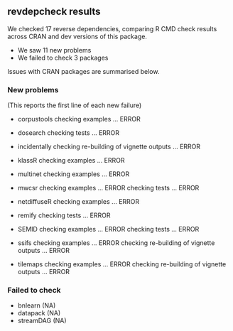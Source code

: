 ## revdepcheck results

We checked 17 reverse dependencies, comparing R CMD check results across CRAN and dev versions of this package.

 * We saw 11 new problems
 * We failed to check 3 packages

Issues with CRAN packages are summarised below.

### New problems
(This reports the first line of each new failure)

* corpustools
  checking examples ... ERROR

* dosearch
  checking tests ... ERROR

* incidentally
  checking re-building of vignette outputs ... ERROR

* klassR
  checking examples ... ERROR

* multinet
  checking examples ... ERROR

* mwcsr
  checking examples ... ERROR
  checking tests ... ERROR

* netdiffuseR
  checking examples ... ERROR

* remify
  checking tests ... ERROR

* SEMID
  checking examples ... ERROR
  checking tests ... ERROR

* ssifs
  checking examples ... ERROR
  checking re-building of vignette outputs ... ERROR

* tilemaps
  checking examples ... ERROR
  checking re-building of vignette outputs ... ERROR

### Failed to check

* bnlearn   (NA)
* datapack  (NA)
* streamDAG (NA)
